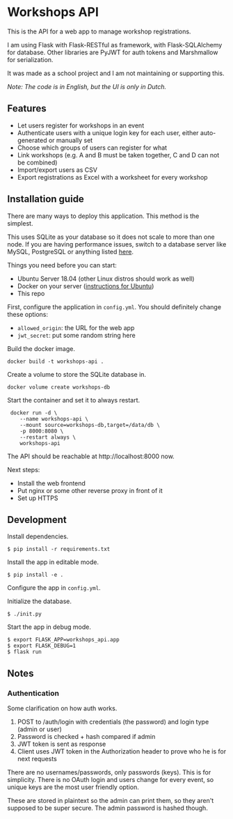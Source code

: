 # Workshops API

This is the API for a web app to manage workshop registrations.

I am using Flask with Flask-RESTful as framework, with Flask-SQLAlchemy for database.
Other libraries are PyJWT for auth tokens and Marshmallow for serialization.

It was made as a school project and I am not maintaining or supporting this.

*Note: The code is in English, but the UI is only in Dutch.*

## Features

- Let users register for workshops in an event
- Authenticate users with a unique login key for each user, either auto-generated or manually set
- Choose which groups of users can register for what
- Link workshops (e.g. A and B must be taken together, C and D can not be combined)
- Import/export users as CSV
- Export registrations as Excel with a worksheet for every workshop

## Installation guide

There are many ways to deploy this application. This method is the simplest.

This uses SQLite as your database so it does not scale to more than one node. If you are having performance issues, switch to a database server like MySQL, PostgreSQL or anything listed [here](https://docs.sqlalchemy.org/en/13/core/engines.html).

Things you need before you can start:

* Ubuntu Server 18.04 (other Linux distros should work as well)
* Docker on your server ([instructions for Ubuntu](https://docs.docker.com/install/linux/docker-ce/ubuntu/#install-using-the-repository))
* This repo

First, configure the application in `config.yml`. You should definitely change these options:

* `allowed_origin`: the URL for the web app
* `jwt_secret`: put some random string here

Build the docker image.

```
docker build -t workshops-api .
```

Create a volume to store the SQLite database in.

```
docker volume create workshops-db
```

Start the container and set it to always restart.

```
 docker run -d \
    --name workshops-api \
    --mount source=workshops-db,target=/data/db \
    -p 8000:8080 \
    --restart always \
    workshops-api
```

The API should be reachable at http://localhost:8000 now.

Next steps:

* Install the web frontend
* Put nginx or some other reverse proxy in front of it
* Set up HTTPS

## Development

Install dependencies.

    $ pip install -r requirements.txt

Install the app in editable mode.

    $ pip install -e .

Configure the app in `config.yml`.

Initialize the database.

    $ ./init.py

Start the app in debug mode.

    $ export FLASK_APP=workshops_api.app
    $ export FLASK_DEBUG=1
    $ flask run

## Notes

### Authentication

Some clarification on how auth works.

1. POST to /auth/login with credentials (the password) and login type (admin or user)
2. Password is checked + hash compared if admin
3. JWT token is sent as response
4. Client uses JWT token in the Authorization header to prove who he is for next requests

There are no usernames/passwords, only passwords (keys). This is for simplicity. There is no OAuth login and users change for every event, so unique keys are the most user friendly option.

These are stored in plaintext so the admin can print them, so they aren't supposed to be super secure. The admin password is hashed though.
